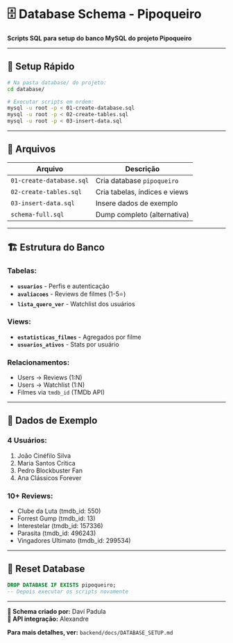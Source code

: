 # 🗄️ Database Schema - Pipoqueiro

**Scripts SQL para setup do banco MySQL do projeto Pipoqueiro**

---

## 🚀 **Setup Rápido**

```bash
# Na pasta database/ do projeto:
cd database/

# Executar scripts em ordem:
mysql -u root -p < 01-create-database.sql
mysql -u root -p < 02-create-tables.sql  
mysql -u root -p < 03-insert-data.sql
```

---

## 📁 **Arquivos**

| Arquivo | Descrição |
|---------|-----------|
| `01-create-database.sql` | Cria database `pipoqueiro` |
| `02-create-tables.sql` | Cria tabelas, índices e views |
| `03-insert-data.sql` | Insere dados de exemplo |
| `schema-full.sql` | Dump completo (alternativa) |

---

## 🏗️ **Estrutura do Banco**

### **Tabelas:**
- **`usuarios`** - Perfis e autenticação
- **`avaliacoes`** - Reviews de filmes (1-5⭐)
- **`lista_quero_ver`** - Watchlist dos usuários

### **Views:**
- **`estatisticas_filmes`** - Agregados por filme
- **`usuarios_ativos`** - Stats por usuário

### **Relacionamentos:**
- Users → Reviews (1:N)
- Users → Watchlist (1:N)
- Filmes via `tmdb_id` (TMDb API)

---

## 🧪 **Dados de Exemplo**

### **4 Usuários:**
1. João Cinéfilo Silva
2. Maria Santos Crítica
3. Pedro Blockbuster Fan  
4. Ana Clássicos Forever

### **10+ Reviews:**
- Clube da Luta (tmdb_id: 550)
- Forrest Gump (tmdb_id: 13)
- Interestelar (tmdb_id: 157336)
- Parasita (tmdb_id: 496243)
- Vingadores Ultimato (tmdb_id: 299534)

---

## 🔄 **Reset Database**

```sql
DROP DATABASE IF EXISTS pipoqueiro;
-- Depois executar os scripts novamente
```

---

**💾 Schema criado por:** Daví Padula  
**📡 API integração:** Alexandre

**Para mais detalhes, ver:** `backend/docs/DATABASE_SETUP.md`